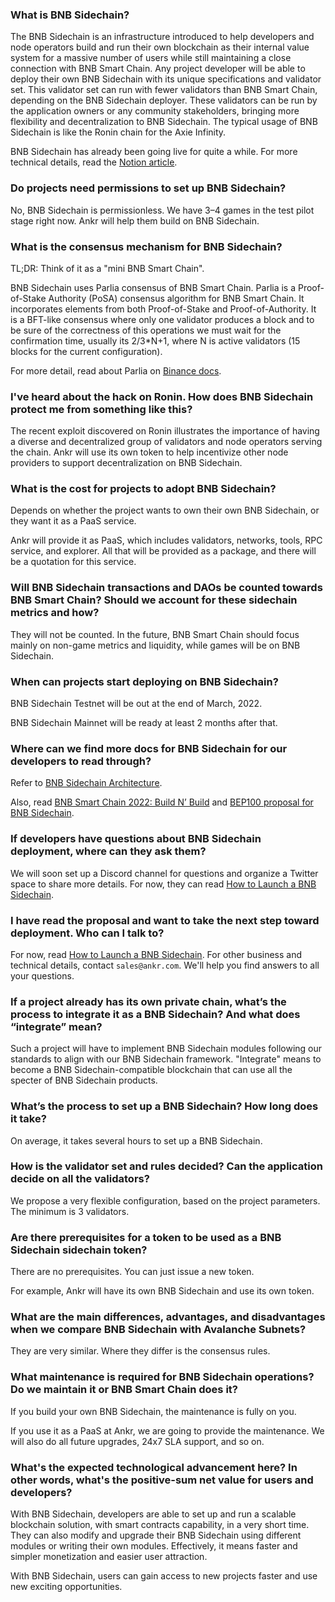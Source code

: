 ### What is BNB Sidechain? 
The BNB Sidechain is an infrastructure introduced to help developers and node operators build and run their own blockchain as their internal value system for a massive number of users while still maintaining a close connection with BNB Smart Chain. Any project developer will be able to deploy their own BNB Sidechain with its unique specifications and validator set. This validator set can run with fewer validators than BNB Smart Chain, depending on the BNB Sidechain deployer. These validators can be run by the application owners or any community stakeholders, bringing more flexibility and decentralization to BNB Sidechain. The typical usage of BNB Sidechain is like the Ronin chain for the Axie Infinity.

BNB Sidechain has already been going live for quite a while. For more technical details, read the [Notion article](https://golden-sloth-f7c.notion.site/BAS-Collaboration-3cea749adbc543599873919dc8a05c48).

### Do projects need permissions to set up BNB Sidechain? 
No, BNB Sidechain is permissionless. We have 3–4 games in the test pilot stage right now. Ankr will help them build on BNB Sidechain.

### What is the consensus mechanism for BNB Sidechain? 
TL;DR: Think of it as a "mini BNB Smart Chain".

BNB Sidechain uses Parlia consensus of BNB Smart Chain. Parlia is a Proof-of-Stake Authority (PoSA) consensus algorithm for BNB Smart Chain. It incorporates elements from both Proof-of-Stake and Proof-of-Authority. It is a BFT-like consensus where only one validator produces a block and to be sure of the correctness of this operations we must wait for the confirmation time, usually its 2/3*N+1, where N is active validators (15 blocks for the current configuration).

For more detail, read about Parlia on [Binance docs](https://docs.binance.org/smart-chain/guides/concepts/consensus.html#consensus-protocol).

### I've heard about the hack on Ronin. How does BNB Sidechain protect me from something like this?
The recent exploit discovered on Ronin illustrates the importance of having a diverse and decentralized group of validators and node operators serving the chain. Ankr will use its own token to help incentivize other node providers to support decentralization on BNB Sidechain.

### What is the cost for projects to adopt BNB Sidechain? 
Depends on whether the project wants to own their own BNB Sidechain, or they want it as a PaaS service. 

Ankr will provide it as PaaS, which includes validators, networks, tools, RPC service, and explorer. All that will be provided as a package, and there will be a quotation for this service.

### Will BNB Sidechain transactions and DAOs be counted towards BNB Smart Chain? Should we account for these sidechain metrics and how?
They will not be counted. In the future, BNB Smart Chain should focus mainly on non-game metrics and liquidity, while games will be on BNB Sidechain.

### When can projects start deploying on BNB Sidechain? 
BNB Sidechain Testnet will be out at the end of March, 2022.

BNB Sidechain Mainnet will be ready at least 2 months after that.

### Where can we find more docs for BNB Sidechain for our developers to read through? 
Refer to [BNB Sidechain Architecture](/build-blockchain/app-chain/bnb-sidechain/architecture/overview). 

Also, read [BNB Smart Chain 2022: Build N’ Build](https://www.bnbchain.world/en/blog/bsc-2022-build-and-build/) and [BEP100 proposal for BNB Sidechain](https://github.com/bnb-chain/BEPs/pull/132). 

### If developers have questions about BNB Sidechain deployment, where can they ask them?
We will soon set up a Discord channel for questions and organize a Twitter space to share more details. 
For now, they can read [How to Launch a BNB Sidechain](/build-blockchain/app-chain/bnb-sidechain/how-to-launch/launch-bas).

### I have read the proposal and want to take the next step toward deployment. Who can I talk to? 
For now, read [How to Launch a BNB Sidechain](/build-blockchain/app-chain/bnb-sidechain/how-to-launch/launch-bas). For other business and technical details, contact `sales@ankr.com`. We'll help you find answers to all your questions.

### If a project already has its own private chain, what’s the process to integrate it as a BNB Sidechain? And what does “integrate” mean? 
Such a project will have to implement BNB Sidechain modules following our standards to align with our BNB Sidechain framework. "Integrate" means to become a BNB Sidechain-compatible blockchain that can use all the specter of BNB Sidechain products.

### What’s the process to set up a BNB Sidechain? How long does it take?
On average, it takes several hours to set up a BNB Sidechain.

### How is the validator set and rules decided? Can the application decide on all the validators? 
We propose a very flexible configuration, based on the project parameters. The minimum is 3 validators.

### Are there prerequisites for a token to be used as a BNB Sidechain sidechain token? 
There are no prerequisites. You can just issue a new token.

For example, Ankr will have its own BNB Sidechain and use its own token. 

### What are the main differences, advantages, and disadvantages when we compare BNB Sidechain with Avalanche Subnets? 
They are very similar. Where they differ is the consensus rules. 

### What maintenance is required for BNB Sidechain operations? Do we maintain it or BNB Smart Chain does it? 
If you build your own BNB Sidechain, the maintenance is fully on you.

If you use it as a PaaS at Ankr, we are going to provide the maintenance. We will also do all future upgrades, 24x7 SLA support, and so on.

### What's the expected technological advancement here? In other words, what's the positive-sum net value for users and developers?
With BNB Sidechain, developers are able to set up and run a scalable blockchain solution, with smart contracts capability, in a very short time. They can also modify and upgrade their BNB Sidechain using different modules or writing their own modules. Effectively, it means faster and simpler monetization and easier user attraction.

With BNB Sidechain, users can gain access to new projects faster and use new exciting opportunities.